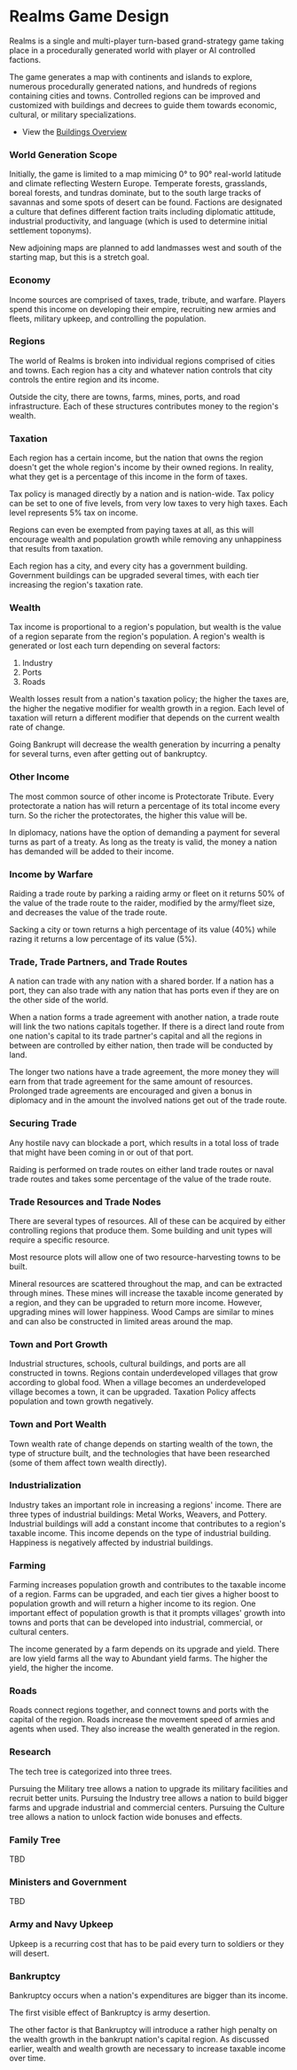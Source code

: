 # Realms Game Design

Realms is a single and multi-player turn-based grand-strategy game taking place in a procedurally generated world with player or AI controlled factions.

The game generates a map with continents and islands to explore, numerous procedurally generated nations, and hundreds of regions containing cities and towns. Controlled regions can be improved and customized with buildings and decrees to guide them towards economic, cultural, or military specializations.

- View the [Buildings Overview](buildings)  

### World Generation Scope

Initially, the game is limited to a map mimicing 0° to 90° real-world latitude and climate reflecting Western Europe. Temperate forests, grasslands, boreal forests, and tundras dominate, but to the south large tracks of savannas and some spots of desert can be found. Factions are designated a culture that defines different faction traits including diplomatic attitude, industrial productivity, and language (which is used to determine initial settlement toponyms).

New adjoining maps are planned to add landmasses west and south of the starting map, but this is a stretch goal.

### Economy

Income sources are comprised of taxes, trade, tribute, and warfare. Players spend this income on developing their empire, recruiting new armies and fleets, military upkeep, and controlling the population.

### Regions

The world of Realms is broken into individual regions comprised of cities and towns. Each region has a city and whatever nation controls that city controls the entire region and its income.

Outside the city, there are towns, farms, mines, ports, and road infrastructure. Each of these structures contributes money to the region's wealth.

### Taxation

Each region has a certain income, but the nation that owns the region doesn't get the whole region's income by their owned regions. In reality, what they get is a percentage of this income in the form of taxes.

Tax policy is managed directly by a nation and is nation-wide. Tax policy can be set to one of five levels, from very low taxes to very high taxes. Each level represents 5% tax on income.

Regions can even be exempted from paying taxes at all, as this will encourage wealth and population growth while removing any unhappiness that results from taxation.

Each region has a city, and every city has a government building. Government buildings can be upgraded several times, with each tier increasing the region's taxation rate.

### Wealth

Tax income is proportional to a region's population, but wealth is the value of a region separate from the region's population. A region's wealth is generated or lost each turn depending on several factors:

1. Industry
2. Ports
3. Roads

Wealth losses result from a nation's taxation policy; the higher the taxes are, the higher the negative modifier for wealth growth in a region. Each level of taxation will return a different modifier that depends on the current wealth rate of change.

Going Bankrupt will decrease the wealth generation by incurring a penalty for several turns, even after getting out of bankruptcy.

### Other Income

The most common source of other income is Protectorate Tribute. Every protectorate a nation has will return a percentage of its total income every turn. So the richer the protectorates, the higher this value will be.

In diplomacy, nations have the option of demanding a payment for several turns as part of a treaty. As long as the treaty is valid, the money a nation has demanded will be added to their income.

### Income by Warfare

Raiding a trade route by parking a raiding army or fleet on it returns 50% of the value of the trade route to the raider, modified by the army/fleet size, and decreases the value of the trade route.

Sacking a city or town returns a high percentage of its value (40%) while razing it returns a low percentage of its value (5%).

### Trade, Trade Partners, and Trade Routes

A nation can trade with any nation with a shared border. If a nation has a port, they can also trade with any nation that has ports even if they are on the other side of the world.

When a nation forms a trade agreement with another nation, a trade route will link the two nations capitals together. If there is a direct land route from one nation's capital to its trade partner's capital and all the regions in between are controlled by either nation, then trade will be conducted by land.

The longer two nations have a trade agreement, the more money they will earn from that trade agreement for the same amount of resources. Prolonged trade agreements are encouraged and given a bonus in diplomacy and in the amount the involved nations get out of the trade route.

### Securing Trade

Any hostile navy can blockade a port, which results in a total loss of trade that might have been coming in or out of that port.

Raiding is performed on trade routes on either land trade routes or naval trade routes and takes some percentage of the value of the trade route.

### Trade Resources and Trade Nodes

There are several types of resources. All of these can be acquired by either controlling regions that produce them.
Some building and unit types will require a specific resource.

Most resource plots will allow one of two resource-harvesting towns to be built.

Mineral resources are scattered throughout the map, and can be extracted through mines. These mines will increase the taxable income generated by a region, and they can be upgraded to return more income. However, upgrading mines will lower happiness. Wood Camps are similar to mines and can also be constructed in limited areas around the map.

### Town and Port Growth

Industrial structures, schools, cultural buildings, and ports are all constructed in towns. Regions contain underdeveloped villages that grow according to global food. When a village becomes an underdeveloped village becomes a town, it can be upgraded. Taxation Policy affects population and town growth negatively.

### Town and Port Wealth

Town wealth rate of change depends on starting wealth of the town, the type of structure built, and the technologies that have been researched (some of them affect town wealth directly).

### Industrialization

Industry takes an important role in increasing a regions' income. There are three types of industrial buildings: Metal Works, Weavers, and Pottery. Industrial buildings will add a constant income that contributes to a region's taxable income. This income depends on the type of industrial building. Happiness is negatively affected by industrial buildings.

### Farming

Farming increases population growth and contributes to the taxable income of a region. Farms can be upgraded, and each tier gives a higher boost to population growth and will return a higher income to its region. One important effect of population growth is that it prompts villages' growth into towns and ports that can be developed into industrial, commercial, or cultural centers.

The income generated by a farm depends on its upgrade and yield. There are low yield farms all the way to Abundant yield farms. The higher the yield, the higher the income.

### Roads

Roads connect regions together, and connect towns and ports with the capital of the region. Roads increase the movement speed of armies and agents when used. They also increase the wealth generated in the region.

### Research

The tech tree is categorized into three trees.

Pursuing the Military tree allows a nation to upgrade its military facilities and recruit better units.
Pursuing the Industry tree allows a nation to build bigger farms and upgrade industrial and commercial centers.
Pursuing the Culture tree allows a nation to unlock faction wide bonuses and effects.

### Family Tree
TBD

### Ministers and Government
TBD

### Army and Navy Upkeep
Upkeep is a recurring cost that has to be paid every turn to soldiers or they will desert.

### Bankruptcy

Bankruptcy occurs when a nation's expenditures are bigger than its income.

The first visible effect of Bankruptcy is army desertion.

The other factor is that Bankruptcy will introduce a rather high penalty on the wealth growth in the bankrupt nation's capital region. As discussed earlier, wealth and wealth growth are necessary to increase taxable income over time.
